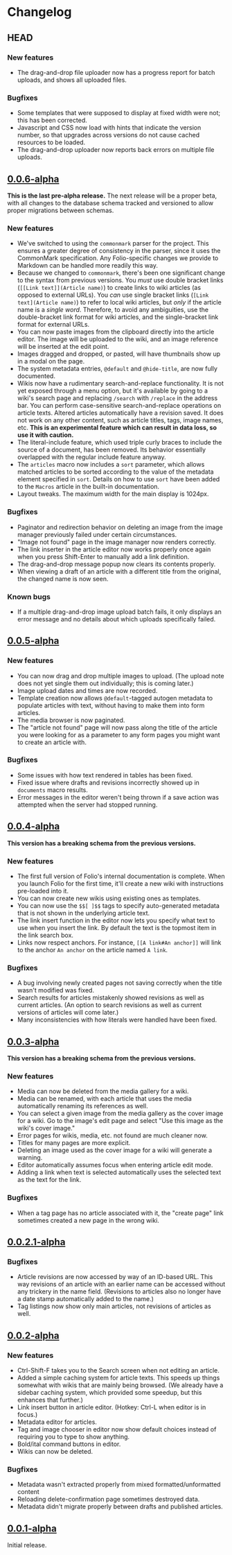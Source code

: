 # Changelog

## HEAD

### New features

* The drag-and-drop file uploader now has a progress report for batch uploads, and shows all uploaded files.

### Bugfixes

* Some templates that were supposed to display at fixed width were not; this has been corrected.
* Javascript and CSS now load with hints that indicate the version number, so that upgrades across versions do not cause cached resources to be loaded.
* The drag-and-drop uploader now reports back errors on multiple file uploads.

## [0.0.6-alpha](https://github.com/syegulalp/folio/releases/tag/0.0.6-alpha)

**This is the last pre-alpha release.** The next release will be a proper beta, with all changes to the database schema tracked and versioned to allow proper migrations between schemas.

### New features

* We've switched to using the `commonmark` parser for the project. This ensures a greater degree of consistency in the parser, since it uses the CommonMark specification. Any Folio-specific changes we provide to Markdown can be handled more readily this way.
* Because we changed to `commonmark`, there's been one significant change to the syntax from previous versions. You *must* use double bracket links (`[[Link text]](Article name)`) to create links to wiki articles (as opposed to external URLs). You *can* use single bracket links (`[Link text](Article name)`) to refer to local wiki articles, but *only* if the article name is a *single word*. Therefore, to avoid any ambiguities, use the double-bracket link format for wiki articles, and the single-bracket link format for external URLs.
* You can now paste images from the clipboard directly into the article editor. The image will be uploaded to the wiki, and an image reference will be inserted at the edit point.
* Images dragged and dropped, or pasted, will have thumbnails show up in a modal on the page.
* The system metadata entries, `@default` and `@hide-title`, are now fully documented.
* Wikis now have a rudimentary search-and-replace functionality. It is not yet exposed through a menu option, but it's available by going to a wiki's search page and replacing `/search` with `/replace` in the address bar. You can perform case-sensitive search-and-replace operations on article texts. Altered articles automatically have a revision saved. It does not work on any other content, such as article titles, tags, image names, etc. **This is an experimental feature which can result in data loss, so use it with caution.**
* The literal-include feature, which used triple curly braces to include the source of a document, has been removed. Its behavior essentially overlapped with the regular include feature anyway.
* The `articles` macro now includes a `sort` parameter, which allows matched articles to be sorted according to the value of the metadata element specified in `sort`. Details on how to use `sort` have been added to the `Macros` article in the built-in documentation.
* Layout tweaks. The maximum width for the main display is 1024px.

### Bugfixes

* Paginator and redirection behavior on deleting an image from the image manager previously failed under certain circumstances.
* "Image not found" page in the image manager now renders correctly.
* The link inserter in the article editor now works properly once again when you press Shift-Enter to manually add a link definition.
* The drag-and-drop message popup now clears its contents properly.
* When viewing a draft of an article with a different title from the original, the changed name is now seen.
  
### Known bugs

* If a multiple drag-and-drop image upload batch fails, it only displays an error message and no details about which uploads specifically failed.

## [0.0.5-alpha](https://github.com/syegulalp/folio/releases/tag/0.0.5-alpha)

### New features

* You can now drag and drop multiple images to upload. (The upload note does not yet single them out individually; this is coming later.)
* Image upload dates and times are now recorded.
* Template creation now allows `@default`-tagged autogen metadata to populate articles with text, without having to make them into form articles.
* The media browser is now paginated.
* The "article not found" page will now pass along the title of the article you were looking for as a parameter to any form pages you might want to create an article with.

### Bugfixes

* Some issues with how text rendered in tables has been fixed.
* Fixed issue where drafts and revisions incorrectly showed up in `documents` macro results.
* Error messages in the editor weren't being thrown if a save action was attempted when the server had stopped running.

## [0.0.4-alpha](https://github.com/syegulalp/folio/releases/tag/0.0.4-alpha)

**This version has a breaking schema from the previous versions.**

### New features

* The first full version of Folio's internal documentation is complete. When you launch Folio for the first time, it'll create a new wiki with instructions pre-loaded into it.
* You can now create new wikis using existing ones as templates.
* You can now use the `$$[ ]$$` tags to specify auto-generated metadata that is not shown in the underlying article text.
* The link insert function in the editor now lets you specify what text to use when you insert the link. By default the text is the topmost item in the link search box.
* Links now respect anchors. For instance, `[[A link#An anchor]]` will link to the anchor `An anchor` on the article named `A link`.

### Bugfixes

* A bug involving newly created pages not saving correctly when the title wasn't modified was fixed.
* Search results for articles mistakenly showed revisions as well as current articles. (An option to search revisions as well as current versions of articles will come later.)
* Many inconsistencies with how literals were handled have been fixed.

## [0.0.3-alpha](https://github.com/syegulalp/folio/releases/tag/0.0.3-alpha)

**This version has a breaking schema from the previous versions.**

### New features

* Media can now be deleted from the media gallery for a wiki.
* Media can be renamed, with each article that uses the media automatically renaming its references as well.
* You can select a given image from the media gallery as the cover image for a wiki. Go to the image's edit page and select "Use this image as the wiki's cover image."
* Error pages for wikis, media, etc. not found are much cleaner now.
* Titles for many pages are more explicit.
* Deleting an image used as the cover image for a wiki will generate a warning.
* Editor automatically assumes focus when entering article edit mode.
* Adding a link when text is selected automatically uses the selected text as the text for the link.

### Bugfixes

* When a tag page has no article associated with it, the "create page" link sometimes created a new page in the wrong wiki.

## [0.0.2.1-alpha](https://github.com/syegulalp/folio/releases/tag/0.0.2.1-alpha)

### Bugfixes

* Article revisions are now accessed by way of an ID-based URL. This way revisions of an article with an earlier name can be accessed without any trickery in the name field. (Revisions to articles also no longer have a date stamp automatically added to the name.)
* Tag listings now show only main articles, not revisions of articles as well.

## [0.0.2-alpha](https://github.com/syegulalp/folio/releases/tag/0.0.2-alpha)

### New features

* Ctrl-Shift-F takes you to the Search screen when not editing an article.
* Added a simple caching system for article texts. This speeds up things somewhat with wikis that are mainly being browsed. (We already have a sidebar caching system, which provided some speedup, but this enhances that further.)
* Link insert button in article editor. (Hotkey: Ctrl-L when editor is in focus.)
* Metadata editor for articles.
* Tag and image chooser in editor now show default choices instead of requiring you to type to show anything.
* Bold/ital command buttons in editor.
* Wikis can now be deleted.

### Bugfixes

* Metadata wasn't extracted properly from mixed formatted/unformatted content
* Reloading delete-confirmation page sometimes destroyed data.
* Metadata didn't migrate properly between drafts and published articles.

## [0.0.1-alpha](https://github.com/syegulalp/folio/releases/tag/0.0.1-alpha)

Initial release.